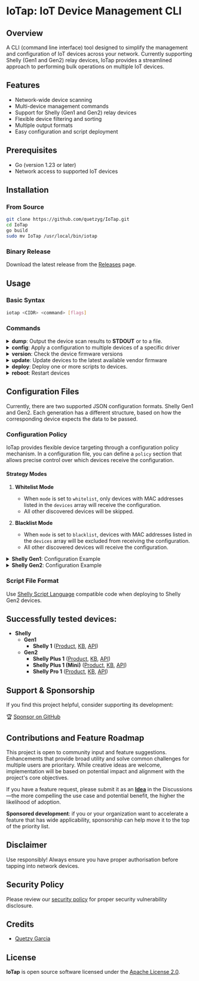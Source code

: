 # IoTap: IoT Device Management CLI

## Overview

A CLI (command line interface) tool designed to simplify the management and configuration of IoT devices across your network. Currently supporting Shelly (Gen1 and Gen2) relay devices, IoTap provides a streamlined approach to performing bulk operations on multiple IoT devices.

## Features

- Network-wide device scanning
- Multi-device management commands
- Support for Shelly (Gen1 and Gen2) relay devices
- Flexible device filtering and sorting
- Multiple output formats
- Easy configuration and script deployment

## Prerequisites
- Go (version 1.23 or later)
- Network access to supported IoT devices

## Installation

### From Source
```bash
git clone https://github.com/quetzyg/IoTap.git
cd IoTap
go build
sudo mv IoTap /usr/local/bin/iotap
```

### Binary Release
Download the latest release from the [Releases](https://github.com/quetzyg/IoTap/releases) page.

## Usage

### Basic Syntax
```bash
iotap <CIDR> <command> [flags]
```

### Commands

<details>
<summary><strong>dump</strong>: Output the device scan results to <strong>STDOUT</strong> or to a file.</summary>

```bash
# Dump device results to screen in tabular form
iotap 192.168.1.0/24 dump

# Dump device results to CSV file
iotap 192.168.1.0/24 dump -f devices.csv

# Dump device results to JSON file
iotap 192.168.1.0/24 dump -f devices.json -format json

# Dump device results filtered by driver and sorted by IP
iotap 192.168.1.0/24 dump -driver shelly_gen2 -sort ip
```

Dump command help
```bash
iotap 192.168.1.0/24 dump -h
```

Output:
```bash
Usage of dump:
 ./iotap <CIDR> dump [flags]

Flags:
  -driver value
        Filter by device driver (default all)
  -f string
        Output the scan results to a file
  -format value
        Dump output format (default csv)
  -sort value
        Sort devices by field (default name)

```
</details>

<details>
<summary><strong>config</strong>: Apply a configuration to multiple devices of a specific driver</summary>

```bash
# Apply the configuration from `config.json` to all Shelly Gen1 devices
iotap 192.168.1.0/24 config -driver shelly_gen1 -f config.json
```

Configuration command help
```bash
iotap 192.168.1.0/24 config -h
```

Output:
```bash
Usage of config:
 ./iotap <CIDR> config [flags]

Flags:
  -driver value
        Filter by device driver (default all)
  -f string
        Device configuration file path
```
</details>

<details>
<summary><strong>version</strong>: Check the device firmware versions</summary>
Out of date devices will be listed.

```bash
# Check versions for all devices
iotap 192.168.1.0/24 version

# Check versions for specific driver (Shelly Gen2)
iotap 192.168.1.0/24 version -driver shelly_gen2
```

Version command help
```bash
iotap 192.168.1.0/24 version -h
```

Output:
```bash
Usage of version:
 ./iotap <CIDR> version [flags]

Flags:
  -driver value
        Filter by device driver (default all)
```
</details>

<details>
<summary><strong>update</strong>: Update devices to the latest available vendor firmware</summary>

```bash
# Update the firmware for all devices
iotap 192.168.1.0/24 update

# Update the firmware for specific devices (Shelly Gen1)
iotap 192.168.1.0/24 update -driver shelly_gen1
```

Update command help
```bash
iotap 192.168.1.0/24 update -h
```

Output:
```bash
Usage of update:
 ./iotap <CIDR> update [flags]

Flags:
  -driver value
        Filter by device driver (default all)
```
</details>

<details>
<summary><strong>deploy</strong>: Deploy one or more scripts to devices.</summary>

Note that, at the moment, only Shelly Gen2 devices support this command.

```bash
# Deploy a script to all Shelly Gen2 devices
iotap 192.168.1.0/24 deploy -driver shelly_gen2 -f script.js

# Deploy multiple scripts to all Shelly Gen2 devices
iotap 192.168.1.0/24 deploy -driver shelly_gen2 -f script1.js -f script2.js -f script3.js
```

Deploy command help
```bash
iotap 192.168.1.0/24 deploy -h
```

Output:
```bash
Usage of deploy:
 ./iotap <CIDR> deploy [flags]

Flags:
  -driver value
        Filter by device driver (default all)
  -f value
        Deploy script file path (allows multiple calls)
```
</details>

<details>
<summary><strong>reboot</strong>: Restart devices</summary>

```bash
# Reboot all devices
iotap 192.168.1.0/24 reboot

# Reboot specific devices by driver
iotap 192.168.1.0/24 reboot -driver shelly_gen1
```

Reboot command help
```bash
iotap 192.168.1.0/24 reboot -h
```

Output:
```bash
Usage of reboot:
 ./iotap <CIDR> reboot [flags]

Flags:
  -driver value
        Filter by device driver (default all)
```
</details>

## Configuration Files
Currently, there are two supported JSON configuration formats. Shelly Gen1 and Gen2. Each generation has a different structure, based on how the corresponding device expects the data to be passed.

### Configuration Policy
IoTap provides flexible device targeting through a configuration policy mechanism. In a configuration file, you can define a `policy` section that allows precise control over which devices receive the configuration.

#### Strategy Modes
1. **Whitelist Mode**
   - When `mode` is set to `whitelist`, only devices with MAC addresses listed in the `devices` array will receive the configuration.
   - All other discovered devices will be skipped.

2. **Blacklist Mode**
   - When `mode` is set to `blacklist`, devices with MAC addresses listed in the `devices` array will be excluded from receiving the configuration.
   - All other discovered devices will receive the configuration.

<details>
<summary><strong>Shelly Gen1</strong>: Configuration Example</summary>

In this scenario, only devices with MAC addresses `AA:BB:CC:DD:EE:FF` and `11:22:33:44:55:66` will receive the configuration.

**Example:**
```json
{
  "meta": {
    "device":"Shelly 1"
  },
  "policy": {
    "mode": "whitelist",
    "devices": [
      "AA:BB:CC:DD:EE:FF",
      "11:22:33:44:55:66"
    ]
  },
  "settings": {
    "ap_roaming_enabled": true,
    "ap_roaming_threshold": -70,
    "mqtt_enable": true,
    "mqtt_server": "192.168.1.254:1883",
    "mqtt_clean_session": true,
    "mqtt_retain": false,
    "mqtt_user": "mosquitto",
    "mqtt_pass": "P@ssw0rd",
    "mqtt_reconnect_timeout_max": 60,
    "mqtt_reconnect_timeout_min": 2,
    "mqtt_keep_alive": 60,
    "mqtt_update_period": 0,
    "mqtt_max_qos": 2,
    "coiot_enable": false,
    "sntp_server": "time.cloudflare.com",
    "discoverable": false,
    "tzautodetect": true,
    "led_status_disable": false,
    "debug_enable": false,
    "allow_cross_origin": false,
    "wifirecovery_reboot_enabled": true
  },
  "settings_relay": [
    {
      "name": null,
      "appliance_type": "lock",
      "default_state": "off",
      "btn_type": "detached",
      "btn_reverse": true,
      "auto_on": 0,
      "auto_off": 3,
      "schedule": false,
      "schedule_rules": [
        "0800-012345-on"
      ]
    }
  ],
  "settings_sta": {
    "enabled": true,
    "ssid": "WIFI",
    "key": "P@ssw0rd",
    "ipv4_method": "dhcp"
  }
}
```
</details>

<details>
<summary><strong>Shelly Gen2</strong>: Configuration Example</summary>

In this scenario, devices with MAC addresses `AA:BB:CC:DD:EE:FF` and `11:22:33:44:55:66` will be skipped, and all other discovered devices will receive the configuration.

**Example:**
```json
{
  "meta": {
    "device": "Shelly Plus 1"
  },
  "policy": {
    "mode": "blacklist",
    "devices": [
      "AA:BB:CC:DD:EE:FF",
      "11:22:33:44:55:66"
    ]
  },
  "sys": {
    "config": {
      "device": {
        "eco_mode": false,
        "discoverable": false
      },
      "sntp": {
        "server": "time.cloudflare.com"
      },
      "debug": {
        "mqtt": {
          "enable": false
        },
        "websocket": {
          "enable": false
        },
        "udp": {
          "addr": null
        }
      }
    }
  },
  "input": [
    {
      "id": 0,
      "config": {
        "name": null,
        "type": "switch",
        "invert": true
      }
    }
  ],
  "switch": [
    {
      "id": 0,
      "config": {
        "name": null,
        "in_mode": "detached",
        "initial_state": "off",
        "auto_on": false,
        "auto_off": true,
        "auto_off_delay": 3
      }
    }
  ],
  "wifi": {
    "config": {
      "ap": {
        "enable": false,
        "range_extender": {
          "enable": false
        }
      },
      "sta": {
        "enable": true,
        "ssid": "WIFI",
        "pass": "P@ssw0rd",
        "is_open": false,
        "ipv4mode": "dhcp"
      },
      "sta1": {
        "enable": false
      }
    }
  },
  "ble": {
    "config": {
      "enable": false
    }
  },
  "cloud": {
    "config": {
      "enable": false
    }
  },
  "mqtt": {
    "config": {
      "enable": true,
      "server": "192.168.1.254:1883",
      "user": "mosquitto",
      "pass": "P@ssw0rd",
      "ssl_ca": null,
      "enable_rpc": true,
      "rpc_ntf": false,
      "status_ntf": true,
      "enable_control": true
    }
  }
}
```
</details>

### Script File Format
Use [Shelly Script Language](https://shelly-api-docs.shelly.cloud/gen2/Scripts/ShellyScriptLanguageFeatures) compatible code when deploying to Shelly Gen2 devices.

## Successfully tested devices:
- **Shelly**
    - **Gen1**
        - **Shelly 1** ([Product](https://www.shelly.com/en-pt/products/product-overview/shelly-1), [KB](https://kb.shelly.cloud/knowledge-base/shelly-1), [API](https://shelly-api-docs.shelly.cloud/gen1/#shelly1-shelly1pm))
    - **Gen2**
        - **Shelly Plus 1** ([Product](https://www.shelly.com/en-pt/products/product-overview/shelly-plus-1), [KB](https://kb.shelly.cloud/knowledge-base/shelly-plus-1), [API](https://shelly-api-docs.shelly.cloud/gen2/Devices/Gen2/ShellyPlus1))
        - **Shelly Plus 1 (Mini)** ([Product](https://www.shelly.com/en-pt/products/product-overview/shelly-plus-1-mini), [KB](https://kb.shelly.cloud/knowledge-base/shelly-plus-1-mini), [API](https://shelly-api-docs.shelly.cloud/gen2/Devices/Gen2/ShellyPlus1))
        - **Shelly Pro 1** ([Product](https://www.shelly.com/en-pt/products/product-overview/shelly-pro-1), [KB](https://kb.shelly.cloud/knowledge-base/shelly-pro-1-v1), [API](https://shelly-api-docs.shelly.cloud/gen2/Devices/Gen2/ShellyPro1))

## Support & Sponsorship
If you find this project helpful, consider supporting its development:

🏆 [Sponsor on GitHub](https://github.com/sponsors/quetzyg)

## Contributions and Feature Roadmap
This project is open to community input and feature suggestions. Enhancements that provide broad utility and solve common challenges for multiple users are prioritary.
While creative ideas are welcome, implementation will be based on potential impact and alignment with the project's core objectives.

If you have a feature request, please submit it as an [**Idea**](https://github.com/quetzyg/IoTap/discussions/categories/ideas) in the Discussions—the more compelling the use case and potential benefit, the higher the likelihood of adoption.

**Sponsored development**: if you or your organization want to accelerate a feature that has wide applicability, sponsorship can help move it to the top of the priority list.

## Disclaimer
Use responsibly! Always ensure you have proper authorisation before tapping into network devices.

## Security Policy
Please review our [security policy](https://github.com/quetzyg/IoTap/security/policy) for proper security vulnerability disclosure.

## Credits
- [Quetzy Garcia](https://github.com/quetzyg)

## License
**IoTap** is open source software licensed under the [Apache License 2.0](LICENSE.md).
